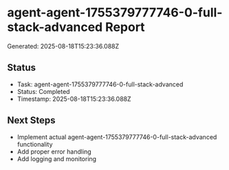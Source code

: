 # agent-agent-1755379777746-0-full-stack-advanced Report

Generated: 2025-08-18T15:23:36.088Z

## Status
- Task: agent-agent-1755379777746-0-full-stack-advanced
- Status: Completed
- Timestamp: 2025-08-18T15:23:36.088Z

## Next Steps
- Implement actual agent-agent-1755379777746-0-full-stack-advanced functionality
- Add proper error handling
- Add logging and monitoring
